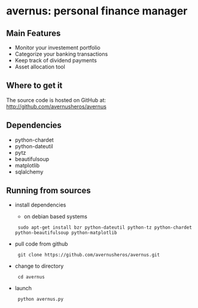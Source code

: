 avernus: personal finance manager
=============================================

Main Features
-------------

- Monitor your investement portfolio
- Categorize your banking transactions
- Keep track of dividend payments
- Asset allocation tool


Where to get it
-------------

The source code is hosted on GitHub at: http://github.com/avernusheros/avernus

Dependencies
-------------

* python-chardet
* python-dateutil
* pytz
* beautifulsoup
* matplotlib
* sqlalchemy

Running from sources
-------------

* install dependencies
  * on debian based systems

   ```
    sudo apt-get install bzr python-dateutil python-tz python-chardet python-beautifulsoup python-matplotlib
   ```
* pull code from github
   ```
    git clone https://github.com/avernusheros/avernus.git
  ```

* change to directory
  ```
   cd avernus
  ```
* launch
  ```
   python avernus.py
  ```

